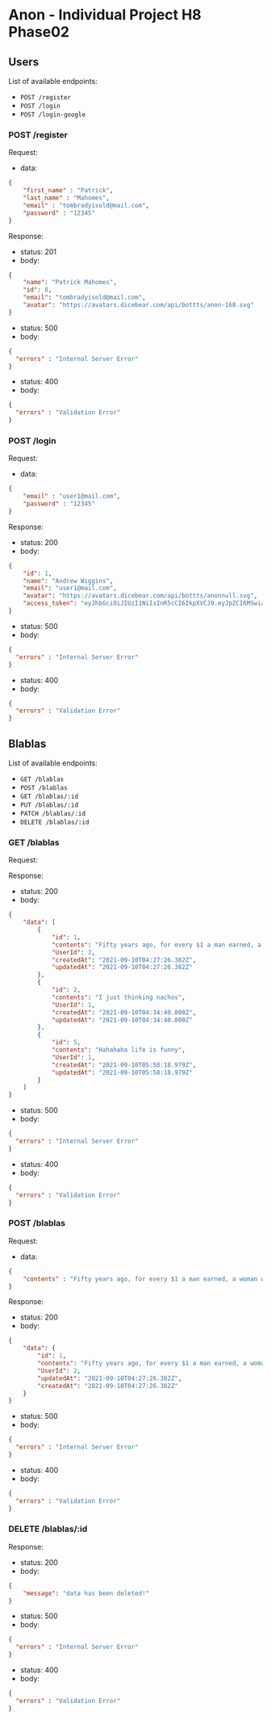 # Anon - Individual Project H8 Phase02

## Users​

List of available endpoints:
​
- `POST /register`
- `POST /login`
- `POST /login-google`

### POST /register

Request:

- data:

```json
{
    "first_name" : "Patrick",
    "last_name" : "Mahomes",
    "email" : "tombradyisold@mail.com",
    "password" : "12345"
}
```

Response:

- status: 201
- body:
  ​

```json
{
    "name": "Patrick Mahomes",
    "id": 8,
    "email": "tombradyisold@mail.com",
    "avatar": "https://avatars.dicebear.com/api/bottts/anon-168.svg"
}
```
- status: 500
- body:
  ​

```json
{
  "errors" : "Internal Server Error"
}
```

- status: 400
- body:
  ​

```json
{
  "errors" : "Validation Error"
}
```

### POST /login

Request:

- data:

```json
{
    "email" : "user1@mail.com",
    "password" : "12345"
}
```


Response:

- status: 200
- body:
  ​

```json
{
    "id": 1,
    "name": "Andrew Wiggins",
    "email": "user1@mail.com",
    "avatar": "https://avatars.dicebear.com/api/bottts/anonnull.svg",
    "access_token": "eyJhbGciOiJIUzI1NiIsInR5cCI6IkpXVCJ9.eyJpZCI6MSwiaWF0IjoxNjMxMjUzMjYwfQ.jDvducDr5A43oP5uuT4p-ZGRJpl8qhftkUefXogFxJ4"
}
```

- status: 500
- body:
  ​

```json
{
  "errors" : "Internal Server Error"
}
```

- status: 400
- body:
  ​

```json
{
  "errors" : "Validation Error"
}
```


## Blablas

List of available endpoints:
​
- `GET /blablas`
- `POST /blablas`
- `GET /blablas/:id`
- `PUT /blablas/:id`
- `PATCH /blablas/:id`
- `DELETE /blablas/:id`

### GET /blablas

Request:


Response:

- status: 200
- body:
  ​

```json
{
    "data": [
        {
            "id": 1,
            "contents": "Fifty years ago, for every $1 a man earned, a woman would only get around $0.60. Today, that figure is closer to $0.83, and although there’s still a long way to go, the gender pay gap has significantly narrowed in recent years. What do we know?",
            "UserId": 2,
            "createdAt": "2021-09-10T04:27:26.382Z",
            "updatedAt": "2021-09-10T04:27:26.382Z"
        },
        {
            "id": 2,
            "contents": "I just thinking nachos",
            "UserId": 1,
            "createdAt": "2021-09-10T04:34:40.800Z",
            "updatedAt": "2021-09-10T04:34:40.800Z"
        },
        {
            "id": 5,
            "contents": "Hahahaha life is funny",
            "UserId": 1,
            "createdAt": "2021-09-10T05:58:18.979Z",
            "updatedAt": "2021-09-10T05:58:18.979Z"
        }
    ]
}
```

- status: 500
- body:
  ​

```json
{
  "errors" : "Internal Server Error"
}
```

- status: 400
- body:
  ​

```json
{
  "errors" : "Validation Error"
}
```

### POST /blablas

Request:

- data:

```json
{
    "contents" : "Fifty years ago, for every $1 a man earned, a woman would only get around $0.60. Today, that figure is closer to $0.83, and although there’s still a long way to go, the gender pay gap has significantly narrowed in recent years. What do we know?"
}
```

Response:

- status: 200
- body:
  ​

```json
{
    "data": {
        "id": 1,
        "contents": "Fifty years ago, for every $1 a man earned, a woman would only get around $0.60. Today, that figure is closer to $0.83, and although there’s still a long way to go, the gender pay gap has significantly narrowed in recent years. What do we know?",
        "UserId": 2,
        "updatedAt": "2021-09-10T04:27:26.382Z",
        "createdAt": "2021-09-10T04:27:26.382Z"
    }
}
```

- status: 500
- body:
  ​

```json
{
  "errors" : "Internal Server Error"
}
```

- status: 400
- body:
  ​

```json
{
  "errors" : "Validation Error"
}
```

### DELETE /blablas/:id

Response:

- status: 200
- body:
  ​

```json
{
    "message": "data has been deleted!"
}
```

- status: 500
- body:
  ​

```json
{
  "errors" : "Internal Server Error"
}
```

- status: 400
- body:
  ​

```json
{
  "errors" : "Validation Error"
}
```